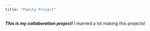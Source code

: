 ```yaml
---
title: "Punity Project"
---
```


**_This is my collaboration project!_** I learned a lot making this projects!
